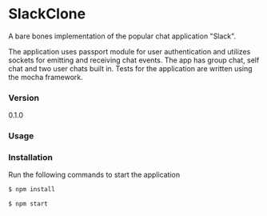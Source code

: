# SlackClone 

A bare bones implementation of the popular chat application "Slack".

The application uses passport module for user authentication and utilizes sockets for emitting and receiving chat events. The app has group chat, self chat and two user chats built in. Tests for the application are written using the mocha framework.

### Version
0.1.0

### Usage


### Installation

Run the following commands to start the application

```sh
$ npm install
```

```sh
$ npm start
```